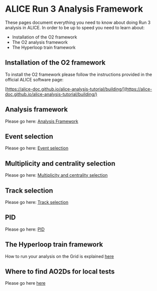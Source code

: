 # ALICE Run 3 Analysis Framework

These pages document everything you need to know about doing Run 3 analysis in ALICE. In order to be up to speed you need to learn about:
* Installation of the O2 framework
* The O2 analysis framework
* The Hyperloop train framework

## Installation of the O2 framework

To install the O2 framework please follow the instructions provided in the official ALICE software page:

[https://alice-doc.github.io/alice-analysis-tutorial/building/](https://alice-doc.github.io/alice-analysis-tutorial/building/)

## Analysis framework

Please go here: [Analysis Framework](framework.md)

## Event selection

Please go here: [Event selection](evsel.md)

## Multiplicity and centrality selection

Please go here: [Multiplicity and centrality selection](mult.md)

## Track selection

Please go here: [Track selection](tracksel.md)

## PID

Please go here: [PID](pid.md)

## The Hyperloop train framework

How to run your analysis on the Grid is explained [here](hyperloop.md)

## Where to find AO2Ds for local tests
Please go here [here](DownloadAo2d.md)

